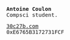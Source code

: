 <samp>
<p><b>Antoine Coulon</b><br />Compsci student.</p>



<p><a href="https://30c27b.com">30c27b.com</a><br />0xE6765B3172731FCF</p>
</samp>
